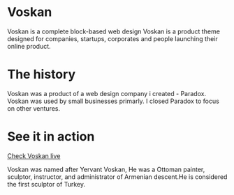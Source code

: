 # Voskan
Voskan is a complete block-based web design Voskan is a product theme designed for companies, startups, corporates and people launching their online product.

# The history
Voskan was a product of a web design company i created - Paradox. Voskan was used by small businesses primarly. I closed Paradox to focus on other ventures.

# See it in action

[Check Voskan live](https://www.muneebtatar.com/portfolio/projects/voskan/layouts/Example%201/)

Voskan was named after Yervant Voskan, He was a Ottoman painter, sculptor, instructor, and administrator of Armenian descent.He is considered the first sculptor of Turkey.
